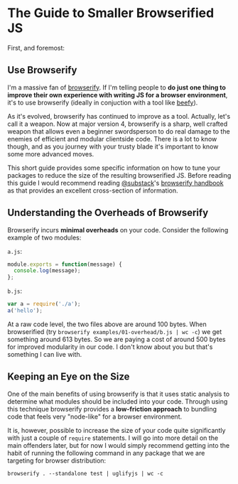 # The Guide to Smaller Browserified JS

First, and foremost:

## Use Browserify

I'm a massive fan of [browserify](https://github.com/substack/node-browserify). If I'm telling people to __do just one thing to improve their own experience with writing JS for a browser environment__, it's to use browserify (ideally in conjuction with a tool like [beefy](https://github.com/chrisdickinson/beefy)).

As it's evolved, browserify has continued to improve as a tool.  Actually, let's call it a weapon.  Now at major version 4, browserify is a sharp, well crafted weapon that allows even a beginner swordsperson to do real damage to the enemies of efficient and modular clientside code.  There is a lot to know though, and as you journey with your trusty blade it's important to know some more advanced moves.

This short guide provides some specific information on how to tune your packages to reduce the size of the resulting browserified JS.  Before reading this guide I would recommend reading [@substack](https://github.com/substack)'s [browserify handbook](https://github.com/substack/browserify-handbook) as that provides an excellent cross-section of information.

## Understanding the Overheads of Browserify

Browserify incurs __minimal overheads__ on your code.  Consider the following example of two modules:

`a.js`:

```js
module.exports = function(message) {
  console.log(message);
};
```

`b.js`:

```js
var a = require('./a');
a('hello');
```

At a raw code level, the two files above are around 100 bytes.  When browserified (try `browserify examples/01-overhead/b.js | wc -c`) we get something around 613 bytes. So we are paying a cost of around 500 bytes for improved modularity in our code.  I don't know about you but that's something I can live with.

## Keeping an Eye on the Size

One of the main benefits of using browserify is that it uses static analysis to determine what modules should be included into your code.  Through using this technique browserify provides a __low-friction approach__ to bundling code that feels very "node-like" for a browser environment.

It is, however, possible to increase the size of your code quite significantly with just a couple of `require` statements.  I will go into more detail on the main offenders later, but for now I would simply recommend getting into the habit of running the following command in any package that we are targeting for browser distribution:

```
browserify . --standalone test | uglifyjs | wc -c
```
